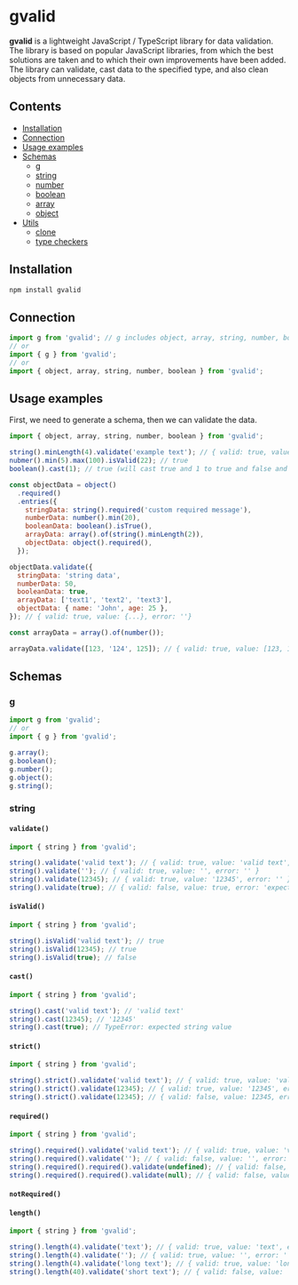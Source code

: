 # gvalid

**gvalid** is a lightweight JavaScript / TypeScript library for data validation.
The library is based on popular JavaScript libraries, from which the best solutions are taken and to which their own improvements have been added. The library can validate, cast data to the specified type, and also clean objects from unnecessary data.

## Сontents

- [Installation](#installation)
- [Connection](#connection)
- [Usage examples](#usage-examples)
- [Schemas](#schemas)
  - [g](#g)
  - [string](#string)
  - [number](#number)
  - [boolean](#boolean)
  - [array](#array)
  - [object](#object)
- [Utils](#Schemas)
  - [clone](#clone)
  - [type checkers](#type-checkers)

## Installation

```sh
npm install gvalid
```

## Connection

```js
import g from 'gvalid'; // g includes object, array, string, number, boolean schemas
// or
import { g } from 'gvalid';
// or
import { object, array, string, number, boolean } from 'gvalid';
```

## Usage examples

First, we need to generate a schema, then we can validate the data.

```js
import { object, array, string, number, boolean } from 'gvalid';

string().minLength(4).validate('example text'); // { valid: true, value: 'example text', error: ''}
nubmer().min(5).max(100).isValid(22); // true
boolean().cast(1); // true (will cast true and 1 to true and false and 0 to false if strict mode is not enabled)

const objectData = object()
  .required()
  .entries({
    stringData: string().required('custom required message'),
    numberData: number().min(20),
    booleanData: boolean().isTrue(),
    arrayData: array().of(string().minLength(2)),
    objectData: object().required(),
  });

objectData.validate({
  stringData: 'string data',
  numberData: 50,
  booleanData: true,
  arrayData: ['text1', 'text2', 'text3'],
  objectData: { name: 'John', age: 25 },
}); // { valid: true, value: {...}, error: ''}

const arrayData = array().of(number());

arrayData.validate([123, '124', 125]); // { valid: true, value: [123, 124, 125], error: ''}
```

## Schemas

### g

```js
import g from 'gvalid';
// or
import { g } from 'gvalid';

g.array();
g.boolean();
g.number();
g.object();
g.string();
```

### string

#### `validate()`

```js
import { string } from 'gvalid';

string().validate('valid text'); // { valid: true, value: 'valid text', error: '' }
string().validate(''); // { valid: true, value: '', error: '' }
string().validate(12345); // { valid: true, value: '12345', error: '' }
string().validate(true); // { valid: false, value: true, error: 'expected string value' }
```

#### `isValid()`

```js
import { string } from 'gvalid';

string().isValid('valid text'); // true
string().isValid(12345); // true
string().isValid(true); // false
```

#### `cast()`

```js
import { string } from 'gvalid';

string().cast('valid text'); // 'valid text'
string().cast(12345); // '12345'
string().cast(true); // TypeError: expected string value
```

#### `strict()`

```js
import { string } from 'gvalid';

string().strict().validate('valid text'); // { valid: true, value: 'valid text', error: '' }
string().strict().validate(12345); // { valid: true, value: '12345', error: '' }
string().strict().validate(12345); // { valid: false, value: 12345, error: 'expected string value' }
```

#### `required()`

```js
import { string } from 'gvalid';

string().required().validate('valid text'); // { valid: true, value: 'valid text', error: '' }
string().required().validate(''); // { valid: false, value: '', error: 'required field' }
string().required().required().validate(undefined); // { valid: false, value: undefined, error: 'required field' }
string().required().required().validate(null); // { valid: false, value: null, error: 'required field' }
```

#### `notRequired()`

#### `length()`

```js
import { string } from 'gvalid';

string().length(4).validate('text'); // { valid: true, value: 'text', error: '' }
string().length(4).validate(''); // { valid: true, value: '', error: '' }
string().length(4).validate('long text'); // { valid: true, value: 'long text', error: 'field length must be 4 characters' }
string().length(40).validate('short text'); // { valid: false, value: 'short text', error: 'field length must be 40 characters' }
```
